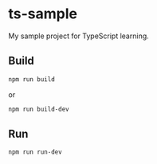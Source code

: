 # ts-sample

My sample project for TypeScript learning.

## Build

```sh
npm run build
```

or

```sh
npm run build-dev
```

## Run

```sh
npm run run-dev
```

